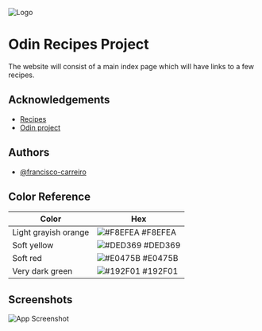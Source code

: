 
![Logo](https://miro.medium.com/max/1200/1*P_wUre75IHZUQYFjoD7GZA.png)


# Odin Recipes Project

The website will consist of a main index page which will have links to a few recipes.


## Acknowledgements

 - [Recipes](https://www.allrecipes.com/)
 - [Odin project](https://www.theodinproject.com)


## Authors

- [@francisco-carreiro](https://www.github.com/francisco-carreiro)

## Color Reference

| Color             | Hex                                                                |
| ----------------- | ------------------------------------------------------------------ |
| Light grayish orange | ![#F8EFEA](https://via.placeholder.com/10/F8EFEA?text=+) #F8EFEA |
| Soft yellow | ![#DED369](https://via.placeholder.com/10/DED369?text=+) #DED369 |
| Soft red | ![#E0475B](https://via.placeholder.com/10/E0475B?text=+) #E0475B |
| Very dark green | ![#192F01](https://via.placeholder.com/10/192F01?text=+) #192F01 |


## Screenshots

![App Screenshot](https://via.placeholder.com/468x300?text=App+Screenshot+Here)

